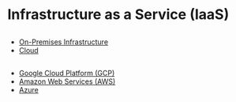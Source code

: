 # Infrastructure as a Service (IaaS)

##

- [On-Premises Infrastructure](/on-prem.md)
- [Cloud](/cloud.md)

##

- [Google Cloud Platform (GCP)](/gcp/README.md)
- [Amazon Web Services (AWS)](/aws/README.md)
- [Azure](/azure/README.md)
